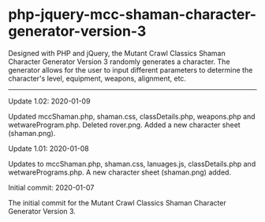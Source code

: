 # php-jquery-mcc-shaman-character-generator-version-3
Designed with PHP and jQuery, the Mutant Crawl Classics Shaman Character Generator Version 3 randomly generates a character. The generator allows for the user to input different parameters to determine the character's level, equipment, weapons, alignment, etc.


--------------------------------------

Update 1.02: 2020-01-09

Updated mccShaman.php, shaman.css, classDetails.php, weapons.php and wetwareProgram.php.  Deleted rover.png.  Added a new character sheet (shaman.png).


Update 1.01: 2020-01-08

Updates to mccShaman.php, shaman.css, lanuages.js, classDetails.php and wetwarePrograms.php.  A new character sheet (shaman.png) added.


Initial commit: 2020-01-07

The initial commit for the Mutant Crawl Classics Shaman Character Generator Version 3.

